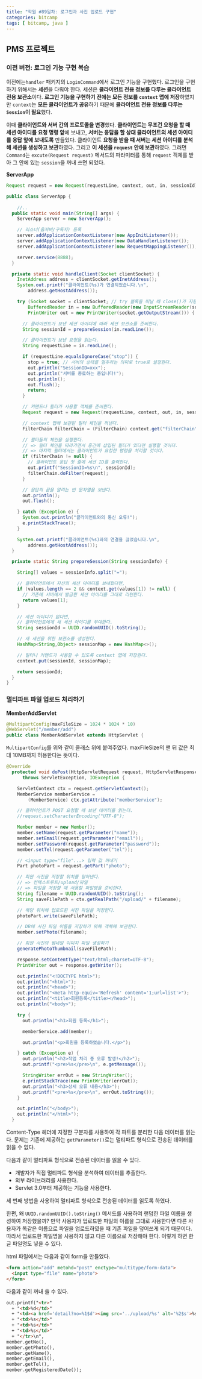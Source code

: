```yaml
---
title: "학원 #89일차: 로그인과 사진 업로드 구현" 
categories: bitcamp
tags: [ bitcamp, java ]
---
```


## PMS 프로젝트

### 이전 버전: 로그인 기능 구현 복습

이전에는`handler` 패키지의 `LoginCommand`에서 로그인 기능을 구현했다. 로그인을 구현하기 위해서는 **세션**을 다뤄야 한다. 세션은 **클라이언트 전용 정보를 다루는 클라이언트 전용 보관소**이다. **로그인 기능을 구현하기 전에는 모든 정보를 `context` 맵에 저장**하였지만 `context`는 **모든 클라이언트가 공유**하기 때문에 **클라이언트 전용 정보를 다루는 `Session`이 필요**했다. 

이때 **클라이언트와 서버 간의 프로토콜을 변경**했다. **클라이언트는 무조건 요청을 할 때 세션 아이디를 요청 명령 앞**에 보내고, **서버는 응답을 할 상대 클라이언트의 세션 아이디를 응답 앞에 보내도록** 만들었다. 클라이언트 **요청을 받을 때 서버는 세션 아이디를 분석해 세션을 생성하고 보관**하였다. 그리고 **이 세션을 `request` 안에 보관**하였다. 그러면 `Command`는 `excute(Request request)` 메서드의 파라미터를 통해 `request` 객체를 받아 그 안에 있는 `session`을 꺼내 쓰면 되었다. 

**ServerApp**

```java
Request request = new Request(requestLine, context, out, in, sessionId);
```



```java
public class ServerApp {
  
	//..
  public static void main(String[] args) {
    ServerApp server = new ServerApp();

    // 리스너(옵저버/구독자) 등록
    server.addApplicationContextListener(new AppInitListener());
    server.addApplicationContextListener(new DataHandlerListener());
    server.addApplicationContextListener(new RequestMappingListener());

    server.service(8888);
  }

  private static void handleClient(Socket clientSocket) {
    InetAddress address = clientSocket.getInetAddress();
    System.out.printf("클라이언트(%s)가 연결되었습니다.\n",
        address.getHostAddress());

    try (Socket socket = clientSocket; // try 블록을 떠날 때 close()가 자동 호출된다.
        BufferedReader in = new BufferedReader(new InputStreamReader(socket.getInputStream()));
        PrintWriter out = new PrintWriter(socket.getOutputStream())) {

      // 클라이언트가 보낸 세션 아이디에 따라 세션 보관소를 준비한다.
      String sessionId = prepareSession(in.readLine());

      // 클라이언트가 보낸 요청을 읽는다.
      String requestLine = in.readLine();

      if (requestLine.equalsIgnoreCase("stop")) {
        stop = true; // 서버의 상태를 멈추라는 의미로 true로 설정한다.
        out.println("SessionID=xxx");
        out.println("서버를 종료하는 중입니다!");
        out.println();
        out.flush();
        return;
      }

      // 커맨드나 필터가 사용할 객체를 준비한다.
      Request request = new Request(requestLine, context, out, in, sessionId);

      // context 맵에 보관된 필터 체인을 꺼낸다.
      FilterChain filterChain = (FilterChain) context.get("filterChain");

      // 필터들의 체인을 실행한다.
      // => 필터 체인을 따라가면서 중간에 삽입된 필터가 있다면 실행할 것이다.
      // => 마지막 필터에서는 클라이언트가 요청한 명령을 처리할 것이다.
      if (filterChain != null) {
        // 클라이언트 응답 첫 줄에 세션 ID를 출력한다.
        out.printf("SessionID=%s\n", sessionId);
        filterChain.doFilter(request);
      }

      // 응답의 끝을 알리는 빈 문자열을 보낸다.
      out.println();
      out.flush();

    } catch (Exception e) {
      System.out.println("클라이언트와의 통신 오류!");
      e.printStackTrace();
    }

    System.out.printf("클라이언트(%s)와의 연결을 끊었습니다.\n",
        address.getHostAddress());
  }

  private static String prepareSession(String sessionInfo) {

    String[] values = sessionInfo.split("=");

    // 클라이언트에서 자신의 세션 아이디를 보내왔다면,
    if (values.length == 2 && context.get(values[1]) != null) {
      // 기존에 서버에서 발급한 세션 아이디를 그대로 리턴한다.
      return values[1];
    }

    // 세션 아이디가 없다면,
    // 클라이언트에게 새 세션 아이디를 부여한다.
    String sessionId = UUID.randomUUID().toString();

    // 새 세션을 위한 보관소를 생성한다.
    HashMap<String,Object> sessionMap = new HashMap<>();

    // 필터나 커맨드가 사용할 수 있도록 context 맵에 저장한다.
    context.put(sessionId, sessionMap);

    return sessionId;
  }
}
```

### 멀티파트 파일 업로드 처리하기

**MemberAddServlet**

```java
@MultipartConfig(maxFileSize = 1024 * 1024 * 10)
@WebServlet("/member/add")
public class MemberAddServlet extends HttpServlet {
```

`MultipartConfig`를 위와 같이 클래스 위에 붙여주었다. maxFileSize의 맨 뒤 값은 최대 10MB까지 허용한다는 뜻이다. 

```java
@Override
  protected void doPost(HttpServletRequest request, HttpServletResponse response)
      throws ServletException, IOException {

    ServletContext ctx = request.getServletContext();
    MemberService memberService =
        (MemberService) ctx.getAttribute("memberService");

    // 클라이언트가 POST 요청할 때 보낸 데이터를 읽는다.
    //request.setCharacterEncoding("UTF-8");

    Member member = new Member();
    member.setName(request.getParameter("name"));
    member.setEmail(request.getParameter("email"));
    member.setPassword(request.getParameter("password"));
    member.setTel(request.getParameter("tel"));

    // <input type="file"...> 입력 값 꺼내기
    Part photoPart = request.getPart("photo");

    // 회원 사진을 저장할 위치를 알아낸다.
    // => 컨텍스트루트/upload/파일
    // => 파일을 저장할 때 사용할 파일명을 준비한다.
    String filename = UUID.randomUUID().toString();
    String saveFilePath = ctx.getRealPath("/upload/" + filename);

    // 해당 위치에 업로드된 사진 파일을 저장한다.
    photoPart.write(saveFilePath);

    // DB에 사진 파일 이름을 저장하기 위해 객체에 보관한다.
    member.setPhoto(filename);

    // 회원 사진의 썸네일 이미지 파일 생성하기
    generatePhotoThumbnail(saveFilePath);

    response.setContentType("text/html;charset=UTF-8");
    PrintWriter out = response.getWriter();

    out.println("<!DOCTYPE html>");
    out.println("<html>");
    out.println("<head>");
    out.println("<meta http-equiv='Refresh' content='1;url=list'>");
    out.println("<title>회원등록</title></head>");
    out.println("<body>");

    try {
      out.println("<h1>회원 등록</h1>");

      memberService.add(member);

      out.println("<p>회원을 등록하였습니다.</p>");

    } catch (Exception e) {
      out.println("<h2>작업 처리 중 오류 발생!</h2>");
      out.printf("<pre>%s</pre>\n", e.getMessage());

      StringWriter errOut = new StringWriter();
      e.printStackTrace(new PrintWriter(errOut));
      out.println("<h3>상세 오류 내용</h3>");
      out.printf("<pre>%s</pre>\n", errOut.toString());
    }

    out.println("</body>");
    out.println("</html>");
  }
```

Content-Type 헤더에 지정한 구분자를 사용하여 각 파트를 분리한 다음 데이터를 읽는다. 문제는 기존에 제공하는 `getParameter()`로는 멀티파트 형식으로 전송된 데이터를 읽을 수 없다.

다음과 같이 멀티파트 형식으로 전송된 데이터를 읽을 수 있다.

- 개발자가 직접 멀티파트 형식을 분석하여 데이터를 추출한다.
- 외부 라이브러리를 사용한다.
- Servlet 3.0부터 제공하는 기능을 사용한다. 

세 번째 방법을 사용하여 멀티파트 형식으로 전송된 데이터를 읽도록 하였다. 

한편, 왜 `UUID.randomUUID().toString()` 메서드를 사용하여 랜덤한 파일 이름을 생성하여 저장했을까? 만약 사용자가 업로드한 파일의 이름을 그대로 사용한다면 다른 사용자가 똑같은 이름으로 파일을 업로드하였을 때 기존 파일을 덮어쓰게 되기 때문이다. 따라서 업로드한 파일명을 사용하지 않고 다른 이름으로 저장해야 한다. 이렇게 하면 한글 파일명도 넣을 수 있다. 

html 파일에서는 다음과 같이 form을 만들었다. 

```html
<form action="add" metohd="post" enctype="multitype/form-data">
  <input type="file" name="photo">
</form>
```

다음과 같이 꺼내 쓸 수 있다. 

```html
out.printf("<tr>"
  + "<td>%d</td>"
  + "<td><a href='detail?no=%1$d'><img src='../upload/%s' alt='%2$s'>%s</a></td>"
  + "<td>%s</td>"
  + "<td>%s</td>"
  + "<td>%s</td>"
  + "</tr>\n",
member.getNo(),
member.getPhoto(),
member.getName(),
member.getEmail(),
member.getTel(),
member.getRegisteredDate());
```



